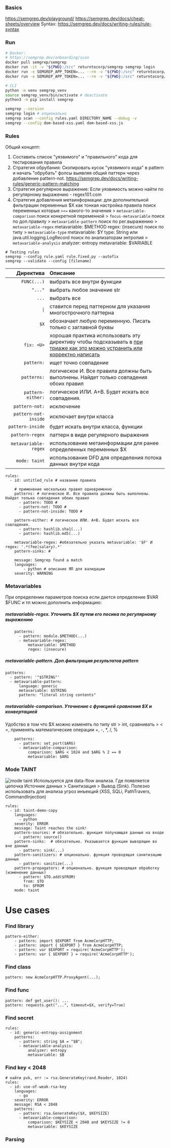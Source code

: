 ### Basics
https://semgrep.dev/playground/
https://semgrep.dev/docs/cheat-sheets/overview
Syntax: https://semgrep.dev/docs/writing-rules/rule-syntax

### Run 
```bash
# Docker:
# https://semgrep.dev/onboarding/scan
docker pull semgrep/semgrep
docker run -it -v "${PWD}:/src" returntocorp/semgrep semgrep login
docker run -e SEMGREP_APP_TOKEN=... --rm -v "${PWD}:/src" returntocorp/semgrep semgrep ci
docker run -e SEMGREP_APP_TOKEN=... --rm -v "${PWD}:/src" returntocorp/semgrep semgrep ci --output scan_results.txt --text

# CLI
python -m venv semgrep_venv
source semgrep_venv/bin/activate # deactivate
python3 -m pip install semgrep

semgrep --version
semgrep login # опционально
semgrep scan --config rules.yaml DIRECTORY_NAME --debug -v
semgrep --config dom-based-xss.yaml dom-based-xss.js
```

### Rules
Общий концепт:
1. Составить список "уязвимого" и "правильного" кода для тестирования правила
2. Стратегия обрубания: Скопировать кусок "уязвимого кода" в pattern и начать "обрубать" фолсы выявляя общий паттерн через добавление pattern-not. https://semgrep.dev/docs/writing-rules/generic-pattern-matching
3. Стратегия регулярное выражение: Если уязвимость можно найти по регулярному выражению - regex101.com
4. Стратегия добавления метаинформации: для дополнительной фильтрации переменных $X как тонкая настройка правила
  поиск переменных которые `><=` какого-то значения > `metavariable-comparison`
  поиск конкретной переменной > `focus-metavariable`
  поиск по доп.правилу > `metavariable-pattern`
  поиск по рег.выражению > `metavariable-regex` metavariable: $METHOD regex: (insecure)
  поиск по типу > `metavariable-type` metavariable: $Y type: String или java.util.logging.LogRecord
  поиск по анализаторам энтропия > `metavariable-analysis` analyzer: entropy metavariable: $VARIABLE
 
```
# Testing rules
semgrep --config rule.yaml rule.fixed.py --autofix
semgrep --validate --config [filename]
```

|Директива  |Описание|
|----------:|:-------|
|`FUNC(...)`| выбрать все внутри функции|
|`"..."`    |выбрать любое значение str |
|`...`      |выбрать все|
|`\|`| ставится перед паттерном для указания многострочного паттерна|
|`$X`       |обозначает любую переменную. Писать только с заглавной буквы|
|`fix: <U>` |хорошая практика использовать эту директиву чтобы подсказывать в <U> при триаже как это можно устранить или корректно написать|
|`pattern:` |ищет точно совпадение|
|`patterns:`|логическое И. Все правила должны быть выполнены. Найдет только совпадения обоих правил|
|`pattern-either:`|логическое ИЛИ. A+B. Будет искать все совпадения.|
|`pattern-not:`|исключение|
|`pattern-not-inside`|исключает внутри класса|
|`pattern-inside`|будет искать внутри класса, функции|
|`pattern-regex`|паттерн в виде регулярного выражения|
|`metavariable-regex`|использование метаинформации для ранее определенных переменных $X|
|`mode: taint`|использование DFD для определения потока данных внутри кода|

```
rules:
  - id: untitled_rule # название правила
    
    # применение нескольких правил одновременно 
    patterns: # логическое И. Все правила должны быть выполнены. Найдет только совпадения обоих правил
      - pattern: TODO # 
      - pattern-not: TODO # 
      - pattern-not-inside: TODO # 

    pattern-either: # логическое ИЛИ. A+B. Будет искать все совпадения.
      - pattern: hashlib.sha1(...)
      - pattern: hashlib.md5(...)

    metavariable-regex: #обязательно указать metavariable: '$F' И regex: '.*(fee|salary).*'
    pattern-sinks: #
  
    message: Semgrep found a match
    languages: 
        - python # описание ЯП для валидации
    severity: WARNING
```
### Metavariables
При определении параметров поиска если дается определение $VAR $FUNC и тп можно дополнить информацию:

##### metavariable-regex. Уточнить $X путем его посика по регулярному выражению
```
    patterns:
      - pattern: module.$METHOD(...)
      - metavariable-regex:
          metavariable: $METHOD
          regex: (insecure)
```

##### metavariable-pattern. Доп.фильтрация результатов pattern
    patterns:
      - pattern: '"$STRING"'
      - metavariable-pattern:
          language: generic
          metavariable: $STRING
          pattern: "literal string contents"

##### metavariable-comparison. Уточнение с функцией сравнения $X и конвертацией
Удобство в том что $X можно изменять по типу str > int, сравнивать > < =, применять математические операции +, -, *, /,  %
```
    patterns:
      - pattern: set_port($ARG)
      - metavariable-comparison:
          comparison: $ARG < 1024 and $ARG % 2 == 0
          metavariable: $ARG
```

### Mode TAINT
![mode taint](../Media/image.png)
Используется для data-flow анализа. Где появляется цепочка Источник данных > Санитизация > Вывод (Sink).
Полезно использовать для анализа угроз инъекций (XSS, SQLi, PathTravers, CommandInjection)
```
rules:
  - id: taint-demo-copy
    languages:
      - python
    severity: ERROR
    message: Taint reaches the sink!
    pattern-sources: # обязательно. функция получающая данные на входе
      - pattern: source()
    pattern-sinks:  # обязательно. Указывается функции выводящие во вне данные
      - pattern: sink(...)
    pattern-sanitizers: # опционально. функция проводящая санитизацию данных
      - pattern: sanitize(...)
    pattern-propagators: # опционально. функция проводящая обработку (изменение данных)
      - pattern: $TO.add($FROM)
        from: $TO
        to: $FROM
    mode: taint
```

# Use cases

### Find library
```
pattern-either:
    - pattern: import $EXPORT from AcmeCorpHTTP;
    - pattern: import { $EXPORT } from AcmeCorpHTTP;
    - pattern: var $EXPORT = require('AcmeCorpHTTP');
    - pattern: var { $EXPORT } = require('AcmeCorpHTTP');
```

### Find class
```
pattern: new AcmeCorpHTTP.ProxyAgent(...);
```

### Find func
``` 
pattern: def get_user(): ...
pattern: requests.get("...", timeout=$X, verify=True)
```

### Find secret
```
rules:
  - id: generic-entropy-assignment
    patterns:
      - pattern: string $A = "$B";
      - metavariable-analysis:
          analyzer: entropy
          metavariable: $B
```

### Find key < 2048
```
# найти pvk, err := rsa.GenerateKey(rand.Reader, 1024)
rules:
  - id: use-of-weak-rsa-key
    languages:
      - go
    severity: ERROR
    message: RSA < 2048
    patterns:
      - pattern: rsa.GenerateKey($X, $KEYSIZE)
      - metavariable-comparison:
          comparison: $KEYSIZE < 2048 and $KEYSIZE != 0
          metavariable: $KEYSIZE
```

### Parsing
